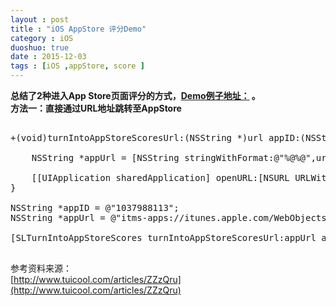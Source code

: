 ```yaml
---
layout : post
title : "iOS AppStore 评分Demo"
category : iOS
duoshuo: true
date : 2015-12-03
tags : [iOS ,appStore, score ]
---
```


**总结了2种进入App Store页面评分的方式，[Demo例子地址：](http://www.tuicool.com/articles/ZZzQru) 。**  
**方法一：直接通过URL地址跳转至AppStore**  

<pre class="brush: oc;  ">

+(void)turnIntoAppStoreScoresUrl:(NSString *)url appID:(NSString *)ID{
    
    NSString *appUrl = [NSString stringWithFormat:@"%@%@",url,ID];
    
    [[UIApplication sharedApplication] openURL:[NSURL URLWithString:appUrl]];
}

NSString *appID = @"1037988113";
NSString *appUrl = @"itms-apps://itunes.apple.com/WebObjects/MZStore.woa/wa/viewContentsUserReviews?type=Purple+Software&id=";
   
[SLTurnIntoAppStoreScores turnIntoAppStoreScoresUrl:appUrl appID:appID];

</pre>




参考资料来源：   
[http://www.tuicool.com/articles/ZZzQru](http://www.tuicool.com/articles/ZZzQru)   
